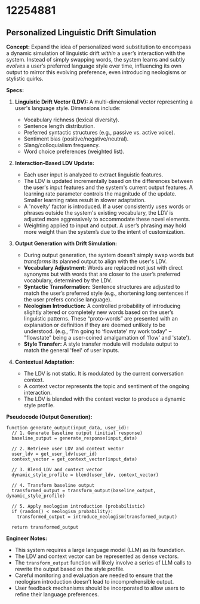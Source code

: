 # 12254881

## Personalized Linguistic Drift Simulation

**Concept:** Expand the idea of personalized word substitution to encompass a dynamic simulation of linguistic drift *within* a user’s interaction with the system. Instead of simply swapping words, the system learns and subtly *evolves* a user’s preferred language style over time, influencing its own output to mirror this evolving preference, even introducing neologisms or stylistic quirks.

**Specs:**

1.  **Linguistic Drift Vector (LDV):** A multi-dimensional vector representing a user's language style. Dimensions include:
    *   Vocabulary richness (lexical diversity).
    *   Sentence length distribution.
    *   Preferred syntactic structures (e.g., passive vs. active voice).
    *   Sentiment bias (positive/negative/neutral).
    *   Slang/colloquialism frequency.
    *   Word choice preferences (weighted list).

2.  **Interaction-Based LDV Update:**
    *   Each user input is analyzed to extract linguistic features.
    *   The LDV is updated incrementally based on the differences between the user's input features and the system's current output features.  A learning rate parameter controls the magnitude of the update.  Smaller learning rates result in slower adaptation.
    *   A 'novelty' factor is introduced.  If a user consistently uses words or phrases outside the system's existing vocabulary, the LDV is adjusted more aggressively to accommodate these novel elements.
    *   Weighting applied to input and output. A user’s phrasing may hold more weight than the system’s due to the intent of customization.

3.  **Output Generation with Drift Simulation:**
    *   During output generation, the system doesn’t simply swap words but *transforms* its planned output to align with the user's LDV.
    *   **Vocabulary Adjustment:**  Words are replaced not just with direct synonyms but with words that are closer to the user’s preferred vocabulary, determined by the LDV.
    *   **Syntactic Transformation:** Sentence structures are adjusted to match the user’s preferred style (e.g., shortening long sentences if the user prefers concise language).
    *   **Neologism Introduction:** A controlled probability of introducing slightly altered or completely new words based on the user’s linguistic patterns. These “proto-words” are presented with an explanation or definition if they are deemed unlikely to be understood. (e.g., “I’m going to ‘flowstate’ my work today” – "flowstate" being a user-coined amalgamation of 'flow' and 'state').
    *   **Style Transfer:**  A style transfer module will modulate output to match the general 'feel' of user inputs.

4.  **Contextual Adaptation:**
    *   The LDV is not static. It is modulated by the current conversation context.
    *   A context vector represents the topic and sentiment of the ongoing interaction.
    *   The LDV is blended with the context vector to produce a dynamic style profile.

**Pseudocode (Output Generation):**

```
function generate_output(input_data, user_id):
  // 1. Generate baseline output (initial response)
  baseline_output = generate_response(input_data)

  // 2. Retrieve user LDV and context vector
  user_ldv = get_user_ldv(user_id)
  context_vector = get_context_vector(input_data)

  // 3. Blend LDV and context vector
  dynamic_style_profile = blend(user_ldv, context_vector)

  // 4. Transform baseline output
  transformed_output = transform_output(baseline_output, dynamic_style_profile)

  // 5. Apply neologism introduction (probabilistic)
  if (random() < neologism_probability):
    transformed_output = introduce_neologism(transformed_output)

  return transformed_output
```

**Engineer Notes:**

*   This system requires a large language model (LLM) as its foundation.
*   The LDV and context vector can be represented as dense vectors.
*   The `transform_output` function will likely involve a series of LLM calls to rewrite the output based on the style profile.
*   Careful monitoring and evaluation are needed to ensure that the neologism introduction doesn’t lead to incomprehensible output.
*   User feedback mechanisms should be incorporated to allow users to refine their language preferences.